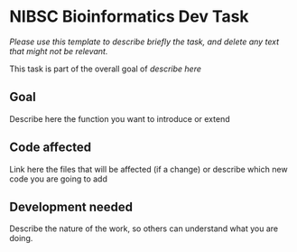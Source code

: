 # NIBSC Bioinformatics Dev Task

*Please use this template to describe briefly the task, and delete any text that might not be relevant.*

This task is part of the overall goal of *describe here*

## Goal

Describe here the function you want to introduce or extend

## Code affected

Link here the files that will be affected (if a change) or describe which new code you are going to add

## Development needed

Describe the nature of the work, so others can understand what you are doing.
